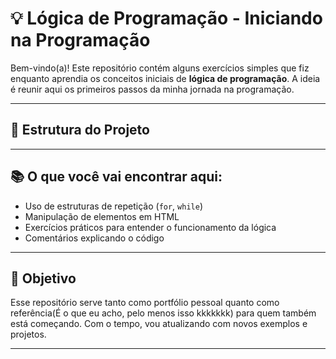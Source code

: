 # 💡 Lógica de Programação - Iniciando na Programação

Bem-vindo(a)! Este repositório contém alguns exercícios simples que fiz enquanto aprendia os conceitos iniciais de **lógica de programação**. A ideia é reunir aqui os primeiros passos da minha jornada na programação.

---

## 📁 Estrutura do Projeto


---

## 📚 O que você vai encontrar aqui:

- Uso de estruturas de repetição (`for`, `while`)
- Manipulação de elementos em HTML
- Exercícios práticos para entender o funcionamento da lógica
- Comentários explicando o código

---

## 🚀 Objetivo

Esse repositório serve tanto como portfólio pessoal quanto como referência(É o que eu acho, pelo menos isso kkkkkkk) para quem também está começando. Com o tempo, vou atualizando com novos exemplos e projetos.

---
